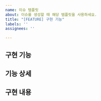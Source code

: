 ```yaml
---
name: 이슈 템플릿
about: 이슈를 생성할 때 해당 템플릿을 사용하세요.
title: "[FEATURE] 구현 기능"
labels: ''
assignees: ''

---
```


## 구현 기능

## 기능 상세

## 구현 내용
